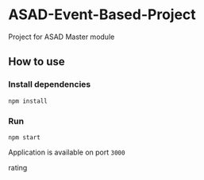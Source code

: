 # ASAD-Event-Based-Project
Project for ASAD Master module

## How to use

### Install dependencies

```shell
npm install
```

### Run

```shell
npm start
```

Application is available on port `3000`

rating